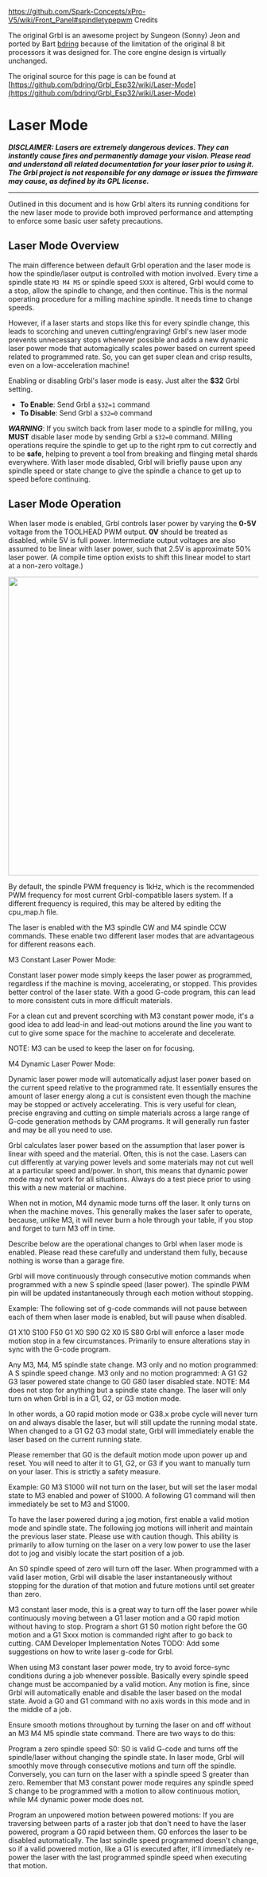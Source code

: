 https://github.com/Spark-Concepts/xPro-V5/wiki/Front_Panel#spindletypepwm
Credits

The original Grbl is an awesome project by Sungeon (Sonny) Jeon and ported by Bart [bdring](https://github.com/bdring/Grbl_Esp32) because of the limitation of the original 8 bit processors it was designed for. The core engine design is virtually unchanged.

The original source for this page is can be found at [https://github.com/bdring/Grbl_Esp32/wiki/Laser-Mode](https://github.com/bdring/Grbl_Esp32/wiki/Laser-Mode)

# Laser Mode
_**DISCLAIMER: Lasers are extremely dangerous devices. They can instantly cause fires and permanently damage your vision. Please read and understand all related documentation for your laser prior to using it. The Grbl project is not responsible for any damage or issues the firmware may cause, as defined by its GPL license.**_
***

Outlined in this document and is how Grbl alters its running conditions for the new laser mode to provide both improved performance and attempting to enforce some basic user safety precautions.

## Laser Mode Overview

The main difference between default Grbl operation and the laser mode is how the spindle/laser output is controlled with motion involved. Every time a spindle state ```M3 M4 M5``` or spindle speed ```SXXX``` is altered, Grbl would come to a stop, allow the spindle to change, and then continue. This is the normal operating procedure for a milling machine spindle. It needs time to change speeds.

However, if a laser starts and stops like this for every spindle change, this leads to scorching and uneven cutting/engraving! Grbl's new laser mode prevents unnecessary stops whenever possible and adds a new dynamic laser power mode that automagically scales power based on current speed related to programmed rate. So, you can get super clean and crisp results, even on a low-acceleration machine!

Enabling or disabling Grbl's laser mode is easy. Just alter the **$32** Grbl setting.

- **To Enable**: Send Grbl a ```$32=1``` command
- **To Disable**: Send Grbl a ```$32=0``` command

***WARNING***: If you switch back from laser mode to a spindle for milling, you **MUST** disable laser mode by sending Grbl a ```$32=0``` command. Milling operations require the spindle to get up to the right rpm to cut correctly and to be **safe**, helping to prevent a tool from breaking and flinging metal shards everywhere. With laser mode disabled, Grbl will briefly pause upon any spindle speed or state change to give the spindle a chance to get up to speed before continuing.

## Laser Mode Operation

When laser mode is enabled, Grbl controls laser power by varying the **0-5V** voltage from the TOOLHEAD PWM output. **0V** should be treated as disabled, while 5V is full power. Intermediate output voltages are also assumed to be linear with laser power, such that 2.5V is approximate 50% laser power. (A compile time option exists to shift this linear model to start at a non-zero voltage.)

<img src="https://github.com/Spark-Concepts/xPro-V5/blob/main/images/toolhead.jpg" width="600">

By default, the spindle PWM frequency is 1kHz, which is the recommended PWM frequency for most current Grbl-compatible lasers system. If a different frequency is required, this may be altered by editing the cpu_map.h file.

The laser is enabled with the M3 spindle CW and M4 spindle CCW commands. These enable two different laser modes that are advantageous for different reasons each.

M3 Constant Laser Power Mode:

Constant laser power mode simply keeps the laser power as programmed, regardless if the machine is moving, accelerating, or stopped. This provides better control of the laser state. With a good G-code program, this can lead to more consistent cuts in more difficult materials.

For a clean cut and prevent scorching with M3 constant power mode, it's a good idea to add lead-in and lead-out motions around the line you want to cut to give some space for the machine to accelerate and decelerate.

NOTE: M3 can be used to keep the laser on for focusing.

M4 Dynamic Laser Power Mode:

Dynamic laser power mode will automatically adjust laser power based on the current speed relative to the programmed rate. It essentially ensures the amount of laser energy along a cut is consistent even though the machine may be stopped or actively accelerating. This is very useful for clean, precise engraving and cutting on simple materials across a large range of G-code generation methods by CAM programs. It will generally run faster and may be all you need to use.

Grbl calculates laser power based on the assumption that laser power is linear with speed and the material. Often, this is not the case. Lasers can cut differently at varying power levels and some materials may not cut well at a particular speed and/power. In short, this means that dynamic power mode may not work for all situations. Always do a test piece prior to using this with a new material or machine.

When not in motion, M4 dynamic mode turns off the laser. It only turns on when the machine moves. This generally makes the laser safer to operate, because, unlike M3, it will never burn a hole through your table, if you stop and forget to turn M3 off in time.

Describe below are the operational changes to Grbl when laser mode is enabled. Please read these carefully and understand them fully, because nothing is worse than a garage fire.

Grbl will move continuously through consecutive motion commands when programmed with a new S spindle speed (laser power). The spindle PWM pin will be updated instantaneously through each motion without stopping.

Example: The following set of g-code commands will not pause between each of them when laser mode is enabled, but will pause when disabled.

 G1 X10 S100 F50
 G1 X0 S90
 G2 X0 I5 S80
Grbl will enforce a laser mode motion stop in a few circumstances. Primarily to ensure alterations stay in sync with the G-code program.

Any M3, M4, M5 spindle state change.
M3 only and no motion programmed: A S spindle speed change.
M3 only and no motion programmed: A G1 G2 G3 laser powered state change to G0 G80 laser disabled state.
NOTE: M4 does not stop for anything but a spindle state change.
The laser will only turn on when Grbl is in a G1, G2, or G3 motion mode.

In other words, a G0 rapid motion mode or G38.x probe cycle will never turn on and always disable the laser, but will still update the running modal state. When changed to a G1 G2 G3 modal state, Grbl will immediately enable the laser based on the current running state.

Please remember that G0 is the default motion mode upon power up and reset. You will need to alter it to G1, G2, or G3 if you want to manually turn on your laser. This is strictly a safety measure.

Example: G0 M3 S1000 will not turn on the laser, but will set the laser modal state to M3 enabled and power of S1000. A following G1 command will then immediately be set to M3 and S1000.

To have the laser powered during a jog motion, first enable a valid motion mode and spindle state. The following jog motions will inherit and maintain the previous laser state. Please use with caution though. This ability is primarily to allow turning on the laser on a very low power to use the laser dot to jog and visibly locate the start position of a job.

An S0 spindle speed of zero will turn off the laser. When programmed with a valid laser motion, Grbl will disable the laser instantaneously without stopping for the duration of that motion and future motions until set greater than zero.

M3 constant laser mode, this is a great way to turn off the laser power while continuously moving between a G1 laser motion and a G0 rapid motion without having to stop. Program a short G1 S0 motion right before the G0 motion and a G1 Sxxx motion is commanded right after to go back to cutting.
CAM Developer Implementation Notes
TODO: Add some suggestions on how to write laser g-code for Grbl.

When using M3 constant laser power mode, try to avoid force-sync conditions during a job whenever possible. Basically every spindle speed change must be accompanied by a valid motion. Any motion is fine, since Grbl will automatically enable and disable the laser based on the modal state. Avoid a G0 and G1 command with no axis words in this mode and in the middle of a job.

Ensure smooth motions throughout by turning the laser on and off without an M3 M4 M5 spindle state command. There are two ways to do this:

Program a zero spindle speed S0: S0 is valid G-code and turns off the spindle/laser without changing the spindle state. In laser mode, Grbl will smoothly move through consecutive motions and turn off the spindle. Conversely, you can turn on the laser with a spindle speed S greater than zero. Remember that M3 constant power mode requires any spindle speed S change to be programmed with a motion to allow continuous motion, while M4 dynamic power mode does not.

Program an unpowered motion between powered motions: If you are traversing between parts of a raster job that don't need to have the laser powered, program a G0 rapid between them. G0 enforces the laser to be disabled automatically. The last spindle speed programmed doesn't change, so if a valid powered motion, like a G1 is executed after, it'll immediately re-power the laser with the last programmed spindle speed when executing that motion.